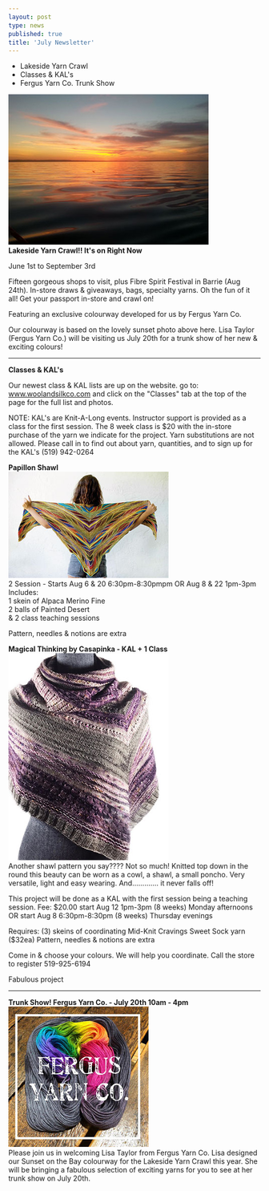 ```yaml
---
layout: post
type: news
published: true
title: 'July Newsletter'
---
```


- Lakeside Yarn Crawl
- Classes & KAL's
- Fergus Yarn Co. Trunk Show
 
<img src="/img/lakeside.jpg"><br />
<strong>Lakeside Yarn Crawl!! It's on Right Now</strong>
 
June 1st to September 3rd

Fifteen gorgeous shops to visit, plus Fibre Spirit Festival in Barrie (Aug 24th). In-store draws & giveaways, bags, specialty yarns. Oh the fun of it all! Get your passport in-store and crawl on!

Featuring an exclusive colourway developed for us by Fergus Yarn Co.
 
Our colourway is based on the lovely sunset photo above here. Lisa Taylor (Fergus Yarn Co.) will be visiting us July 20th for a trunk show of her new & exciting colours! 

<hr />
<strong>Classes & KAL's</strong>  

Our newest class & KAL lists are up on the website.
go to: www.woolandsilkco.com
and click on the "Classes" tab at the top of the page for the full list and photos.

NOTE: 
KAL's are Knit-A-Long events. Instructor support is provided as a class for the first session. The 8 week class is $20 with the in-store purchase of the yarn we indicate for the project. Yarn substitutions are not allowed. Please call in to find out about yarn, quantities, and to sign up for the KAL's
(519) 942-0264  
 
<strong>Papillon Shawl</strong> <br />
<img src="/img/papillon_shawl.jpg"><br />
2 Session - Starts Aug 6 & 20   6:30pm-8:30pmpm OR Aug 8 & 22  1pm-3pm<br />
Includes: <br />
1 skein of Alpaca Merino Fine<br />
2 balls of Painted Desert <br /> 
& 2 class teaching sessions<br />

Pattern, needles & notions are extra<br />

<strong>Magical Thinking by Casapinka - KAL + 1 Class</strong> <br />
<img src="/img/magical.jpg"><br />
Another shawl pattern you say????
Not so much!  Knitted top down in the round this beauty can be worn as a cowl, a shawl, a small poncho. Very versatile, light and easy wearing.
And............. it never falls off!

This project will be done as a KAL with the first session being a teaching session. 
Fee:   $20.00 
start Aug 12  1pm-3pm  (8 weeks) Monday afternoons
OR
start Aug 8  6:30pm-8:30pm (8 weeks) Thursday evenings

Requires:
(3) skeins of coordinating Mid-Knit Cravings Sweet Sock yarn ($32ea)
Pattern, needles & notions are extra

Come in & choose your colours. We will help you coordinate.
Call the store to register  519-925-6194

Fabulous project

<hr />
<strong>Trunk Show! Fergus Yarn Co. - July 20th 10am - 4pm</strong> <br />
<img src="/img/fergusyarn.jpg"><br />
Please join us in welcoming Lisa Taylor from Fergus Yarn Co.  Lisa designed our Sunset on the Bay colourway for the Lakeside Yarn Crawl this year. She will be bringing a fabulous selection of exciting yarns for you to see at her trunk show on July 20th.
